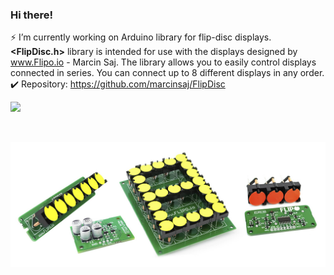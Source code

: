 ### Hi there!
  
⚡ I’m currently working on Arduino library for flip-disc displays.  
**<FlipDisc.h>** library is intended for use with the displays designed by www.Flipo.io - Marcin Saj.
The library allows you to easily control displays connected in series. You can connect up to 8 different displays in any order.  
✔️ Repository: https://github.com/marcinsaj/FlipDisc  

<a href="https://www.buymeacoffee.com/marcinsaj"><img src="https://img.buymeacoffee.com/button-api/?text=Buy me a coffee&emoji=&slug=marcinsaj&button_colour=75b8fa&font_colour=000000&font_family=Lato&outline_colour=000000&coffee_colour=FFDD00" /></a>

</br>

![](https://github.com/marcinsaj/marcinsaj/blob/main/project-cover.jpg)


